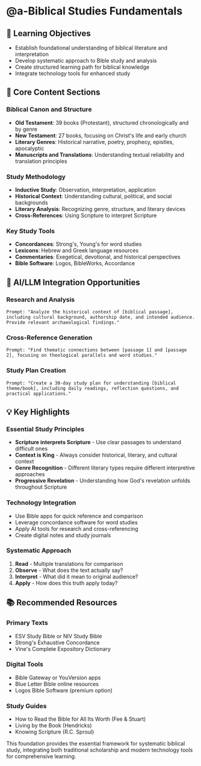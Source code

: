 # @a-Biblical Studies Fundamentals

## 🎯 Learning Objectives
- Establish foundational understanding of biblical literature and interpretation
- Develop systematic approach to Bible study and analysis
- Create structured learning path for biblical knowledge
- Integrate technology tools for enhanced study

## 🔧 Core Content Sections

### Biblical Canon and Structure
- **Old Testament**: 39 books (Protestant), structured chronologically and by genre
- **New Testament**: 27 books, focusing on Christ's life and early church
- **Literary Genres**: Historical narrative, poetry, prophecy, epistles, apocalyptic
- **Manuscripts and Translations**: Understanding textual reliability and translation principles

### Study Methodology
- **Inductive Study**: Observation, interpretation, application
- **Historical Context**: Understanding cultural, political, and social backgrounds
- **Literary Analysis**: Recognizing genre, structure, and literary devices
- **Cross-References**: Using Scripture to interpret Scripture

### Key Study Tools
- **Concordances**: Strong's, Young's for word studies
- **Lexicons**: Hebrew and Greek language resources
- **Commentaries**: Exegetical, devotional, and historical perspectives
- **Bible Software**: Logos, BibleWorks, Accordance

## 🚀 AI/LLM Integration Opportunities

### Research and Analysis
```
Prompt: "Analyze the historical context of [biblical passage], including cultural background, authorship date, and intended audience. Provide relevant archaeological findings."
```

### Cross-Reference Generation
```
Prompt: "Find thematic connections between [passage 1] and [passage 2], focusing on theological parallels and word studies."
```

### Study Plan Creation
```
Prompt: "Create a 30-day study plan for understanding [biblical theme/book], including daily readings, reflection questions, and practical applications."
```

## 💡 Key Highlights

### Essential Study Principles
- **Scripture interprets Scripture** - Use clear passages to understand difficult ones
- **Context is King** - Always consider historical, literary, and cultural context
- **Genre Recognition** - Different literary types require different interpretive approaches
- **Progressive Revelation** - Understanding how God's revelation unfolds throughout Scripture

### Technology Integration
- Use Bible apps for quick reference and comparison
- Leverage concordance software for word studies
- Apply AI tools for research and cross-referencing
- Create digital notes and study journals

### Systematic Approach
1. **Read** - Multiple translations for comparison
2. **Observe** - What does the text actually say?
3. **Interpret** - What did it mean to original audience?
4. **Apply** - How does this truth apply today?

## 📚 Recommended Resources

### Primary Texts
- ESV Study Bible or NIV Study Bible
- Strong's Exhaustive Concordance
- Vine's Complete Expository Dictionary

### Digital Tools
- Bible Gateway or YouVersion apps
- Blue Letter Bible online resources
- Logos Bible Software (premium option)

### Study Guides
- How to Read the Bible for All Its Worth (Fee & Stuart)
- Living by the Book (Hendricks)
- Knowing Scripture (R.C. Sproul)

This foundation provides the essential framework for systematic biblical study, integrating both traditional scholarship and modern technology tools for comprehensive learning.